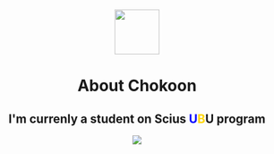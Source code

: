 <h3 align = "center">
   <picture>
   <img src="https://fonts.gstatic.com/s/e/notoemoji/latest/1fae0/512.gif" width="80" height="80">
   </picture>
</h3>
<h1 align = "center">
   About Chokoon
</h1>
<h2 align="center">
   I'm currenly a student on Scius <span style="color:blue;">U</span><span style="color:gold;">B</span>U program
</h2>
<p align="center">
<a href="https://www.instagram.com/ruj_naja"><img src="https://img.shields.io/badge/ruj__naja.exe_-%23E4405F.svg?style=for-the-badge&logo=Instagram&logoColor=white"></a>
</p>
